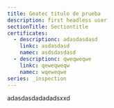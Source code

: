 ```yaml
---
title: Geatec titulo de prueba
description: first headless user
sectionTitle: Sectiontitle
certificates:
  - descriptionc: adasdasdasd
    linkc: asdasdasd
    namec: asdsdasdasd
  - descriptionc: qweqweqwe
    linkc: qeweqweqw
    namec: wqeweqwe
series: _inspection
---
```

adasdasdadadadsxxd
